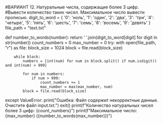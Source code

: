 #ВАРИАНТ 12. Натуральные числа, содержащие более 3 цифр.
#Вывести количество таких чисел. Максимальное число вывести прописью.
digit_to_word = {
    '0': 'ноль',
    '1': 'один',
    '2': 'два',
    '3': 'три',
    '4': 'четыре',
    '5': 'пять',
    '6': 'шесть',
    '7': 'семь',
    '8': 'восемь',
    '9': 'девять'
}
file_path = "text.txt"
 
def number_to_words(number):
    return ' '.join(digit_to_word[digit] for digit in str(number))
count_numbers = 0
max_number = 0
try:
    with open(file_path, "r") as file:
        block_size = 1024
        block = file.read(block_size)
 
        while block:        
            numbers = [int(num) for num in block.split() if num.isdigit() and int(num) > 999]
 
            for num in numbers:
                if num > 999:
                    count_numbers += 1
                    max_number = max(max_number, num)
            block = file.read(block_size)
 
except ValueError:
    print("Ошибка: Файл содержит некорректные данные. Очистите файл input.txt.")
    exit()
print(f"Количество натуральных чисел более 3 цифр: {count_numbers}")
print(f"Максимальное число: {max_number} ({number_to_words(max_number)})")
 


